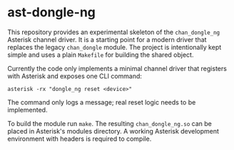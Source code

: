 # ast-dongle-ng

This repository provides an experimental skeleton of the `chan_dongle_ng` Asterisk channel driver.  It is a starting point for a modern driver that replaces the legacy `chan_dongle` module.  The project is intentionally kept simple and uses a plain `Makefile` for building the shared object.

Currently the code only implements a minimal channel driver that registers with Asterisk and exposes one CLI command:

```
asterisk -rx "dongle_ng reset <device>"
```

The command only logs a message; real reset logic needs to be implemented.

To build the module run `make`.  The resulting `chan_dongle_ng.so` can be placed in Asterisk's modules directory.
A working Asterisk development environment with headers is required to compile.

